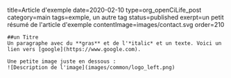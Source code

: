 title=Article d'exemple
date=2020-02-10
type=org_openCiLife_post
category=main
tags=exmple, un autre tag
status=published
exerpt=un petit résumé de l'article d'exemple
contentImage=images/contact.svg
order=210
~~~~~~
##un Titre
Un paragraphe avec du **gras** et de l'*italic* et un texte. Voici un lien vers [google](https://www.google.com).

Une petite image juste en dessous : 
![Description de l'image](images/common/logo_left.png)

